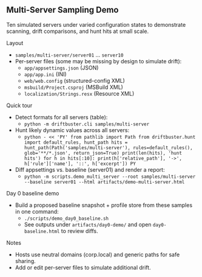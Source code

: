 ## Multi-Server Sampling Demo

Ten simulated servers under varied configuration states to demonstrate scanning,
drift comparisons, and hunt hits at small scale.

Layout
- `samples/multi-server/server01` … `server10`
- Per-server files (some may be missing by design to simulate drift):
  - `app/appsettings.json` (JSON)
  - `app/app.ini` (INI)
  - `web/web.config` (structured-config XML)
  - `msbuild/Project.csproj` (MSBuild XML)
  - `localization/Strings.resx` (Resource XML)

Quick tour
- Detect formats for all servers (table):
  - `python -m driftbuster.cli samples/multi-server`
- Hunt likely dynamic values across all servers:
  - `python - << 'PY'
from pathlib import Path
from driftbuster.hunt import default_rules, hunt_path
hits = hunt_path(Path('samples/multi-server'), rules=default_rules(), glob='**/*.json', return_json=True)
print(len(hits), 'hunt hits')
for h in hits[:10]: print(h['relative_path'], '->', h['rule']['name'], '::', h['excerpt'])
PY`
- Diff appsettings vs. baseline (server01) and render a report:
  - `python -m scripts.demo_multi_server --root samples/multi-server --baseline server01 --html artifacts/demo-multi-server.html`

Day 0 baseline demo
- Build a proposed baseline snapshot + profile store from these samples in one command:
  - `./scripts/demo_day0_baseline.sh`
  - See outputs under `artifacts/day0-demo/` and open `day0-baseline.html` to review diffs.

Notes
- Hosts use neutral domains (corp.local) and generic paths for safe sharing.
- Add or edit per-server files to simulate additional drift.
